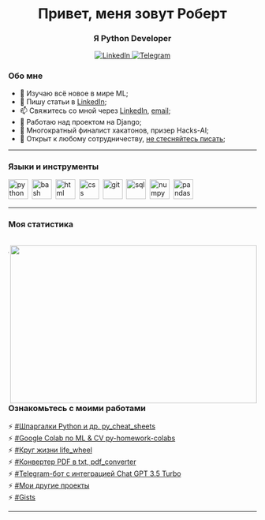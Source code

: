 <!--
**oktober13/oktober13** is a ✨ _special_ ✨ repository because its `README.md` (this file) appears on your GitHub profile.

Here are some ideas to get you started:

- 🔭 I’m currently working on ...
- 🌱 I’m currently learning ...
- 👯 I’m looking to collaborate on ...
- 🤔 I’m looking for help with ...
- 💬 Ask me about ...
- 📫 How to reach me: ...
- 😄 Pronouns: ...
- ⚡ Fun fact: ...
-->
<div id="header" align="center">
    <h1>Привет, меня зовут Роберт</h1>
    <h3>Я Python Developer</h3>
</div>

<div id="socials" align="center">
    <a href="https://www.linkedin.com/in/robert-khaliullin/">
    <img src="https://img.shields.io/badge/LinkedIn-blue?style=for-the-badge&logo=linkedin&logoColor=white" alt="LinkedIn"/>
  </a>
  <a href="https://t.me/khaliullinr">
    <img src="https://img.shields.io/badge/Telegram-blue?style=for-the-badge&logo=telegram&logoColor=white" alt="Telegram"/>
  </a>
</div>

### Обо мне

- 🌱 Изучаю всё новое в мире ML;
- 📝 Пишу статьи в [LinkedIn](https://www.linkedin.com/in/роберт-халиуллин/);
- 📫 Свяжитесь со мной через [LinkedIn](https://www.linkedin.com/in/robert-khaliullin/), [email](mailto:robertxp129@gmail.com );
- 🔭 Работаю над проектом на Django;
- 🌱 Многократный финалист хакатонов, призер Hacks-AI;
- 👯 Открыт к любому сотрудничеству, [не стесняйтесь писать](mailto:oktober13@proton.me );

---

### Языки и инструменты

<img src="https://cdn.jsdelivr.net/gh/devicons/devicon/icons/python/python-original.svg" title="python" width="40" height="40"/>&nbsp;
<img src="https://cdn.jsdelivr.net/gh/devicons/devicon/icons/bash/bash-original.svg" title="bash" width="40" height="40"/>&nbsp;
<img src="https://cdn.jsdelivr.net/gh/devicons/devicon/icons/html5/html5-original.svg" title="html" width="40" height="40"/>&nbsp;
<img src="https://cdn.jsdelivr.net/gh/devicons/devicon/icons/css3/css3-original.svg" title="css" width="40" height="40"/>&nbsp;
<img src="https://cdn.jsdelivr.net/gh/devicons/devicon/icons/git/git-plain.svg" title="git" width="40" height="40"/>&nbsp;
<img src="https://cdn.jsdelivr.net/gh/devicons/devicon/icons/postgresql/postgresql-original.svg" title="sql" width="40" height="40"/>&nbsp;
<img src="https://cdn.jsdelivr.net/gh/devicons/devicon/icons/numpy/numpy-original.svg" title="numpy" width="40" height="40"/>&nbsp;
<img src="https://cdn.jsdelivr.net/gh/devicons/devicon/icons/pandas/pandas-original.svg" title="pandas" width="40" height="40"/>&nbsp;

---

### Моя статистика

<div id="stat" align="center">
    <img src="https://github-profile-summary-cards.vercel.app/api/cards/profile-details?username=oktober13&theme=github_dark" alt=""/>
    <img src="https://github-profile-summary-cards.vercel.app/api/cards/most-commit-language?username=oktober13&theme=github_dark" alt=""/>
    <img src="https://github-profile-summary-cards.vercel.app/api/cards/stats?username=oktober13&theme=github_dark" alt=""/>
    <img src="https://github.com/oktober13/oktober13/assets/114009321/b64416c6-4f0e-4608-9415-33e99d014c73" width="500" height="320" align="right" />
</div>

---

### Ознакомьтесь с моими работами

⚡ [#Шпаргалки Python и др. py_cheat_sheets](https://github.com/oktober13/py_cheat_sheets)  
⚡ [#Google Colab по ML & CV py-homework-colabs](https://github.com/oktober13/py-homework-colabs)  
⚡ [#Круг жизни life_wheel](https://github.com/oktober13/life_wheel)  
⚡ [#Конвертер PDF в txt, pdf_converter](https://github.com/oktober13/pdf_converter)  
⚡ [#Telegram-бот с интеграцией Chat GPT 3.5 Turbo](https://github.com/oktober13/gpt-bot)  
⚡ [#Мои другие проекты](https://github.com/oktober13?tab=repositories)  
⚡ [#Gists](https://gist.github.com/oktober13)  
  
---
